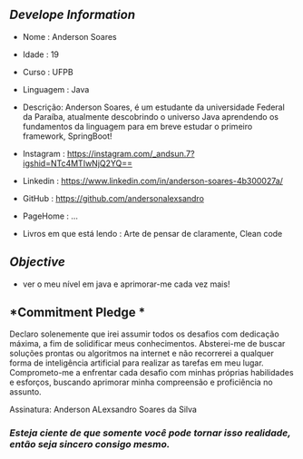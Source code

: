 ##   *Develope Information*

-  Nome : Anderson Soares
-  Idade : 19
-  Curso : UFPB
-  Linguagem : Java


-  Descrição: Anderson Soares, é um estudante da universidade Federal da Paraíba, atualmente descobrindo o universo Java aprendendo os fundamentos da linguagem para em breve estudar o primeiro framework, SpringBoot!


-  Instagram : https://instagram.com/_andsun.7?igshid=NTc4MTIwNjQ2YQ==
-  Linkedin : https://www.linkedin.com/in/anderson-soares-4b300027a/
- GitHub : https://github.com/andersonalexsandro
- PageHome : ...

- Livros em que está lendo : Arte de pensar de claramente, Clean code

##  *Objective*

- ver o meu nível em java e aprimorar-me cada vez mais!



## *Commitment Pledge *


Declaro solenemente que irei assumir todos os desafios com dedicação máxima, a fim de solidificar meus conhecimentos. Absterei-me de buscar soluções prontas ou algoritmos na internet e não recorrerei a qualquer forma de inteligência artificial para realizar as tarefas em meu lugar. Comprometo-me a enfrentar cada desafio com minhas próprias habilidades e esforços, buscando aprimorar minha compreensão e proficiência no assunto.


Assinatura: Anderson ALexsandro Soares da Silva








### *Esteja ciente de que somente você pode tornar isso realidade, então seja sincero consigo mesmo.*